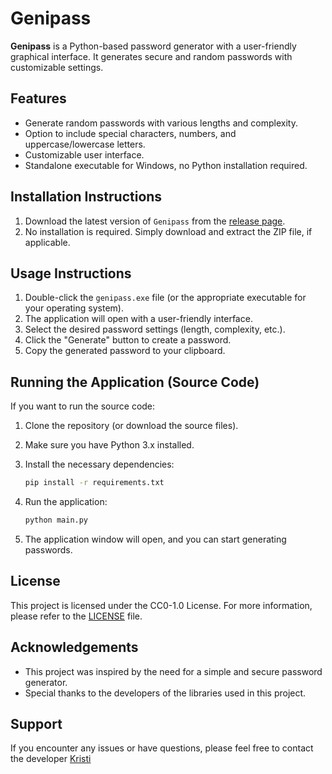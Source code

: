 # Genipass

**Genipass** is a Python-based password generator with a user-friendly graphical interface. It generates secure and random passwords with customizable settings.

## Features
- Generate random passwords with various lengths and complexity.
- Option to include special characters, numbers, and uppercase/lowercase letters.
- Customizable user interface.
- Standalone executable for Windows, no Python installation required.

## Installation Instructions
1. Download the latest version of `Genipass` from the [release page](https://github.com/soberthoughts/genipass/releases/tag/v1.0.0).
2. No installation is required. Simply download and extract the ZIP file, if applicable.

## Usage Instructions
1. Double-click the `genipass.exe` file (or the appropriate executable for your operating system).
2. The application will open with a user-friendly interface.
3. Select the desired password settings (length, complexity, etc.).
4. Click the "Generate" button to create a password.
5. Copy the generated password to your clipboard.

## Running the Application (Source Code)
If you want to run the source code:
1. Clone the repository (or download the source files).
2. Make sure you have Python 3.x installed.
3. Install the necessary dependencies:
   ```bash
   pip install -r requirements.txt
    ```

4. Run the application:
    ```bash
    python main.py
    ```
5. The application window will open, and you can start generating passwords.

## License
This project is licensed under the CC0-1.0 License. For more information, please refer to the [LICENSE](LICENSE) file.

## Acknowledgements
- This project was inspired by the need for a simple and secure password generator.
- Special thanks to the developers of the libraries used in this project.

## Support
If you encounter any issues or have questions, please feel free to contact the developer [Kristi]("https://www.linkedin.com/in/kristirrap/")
